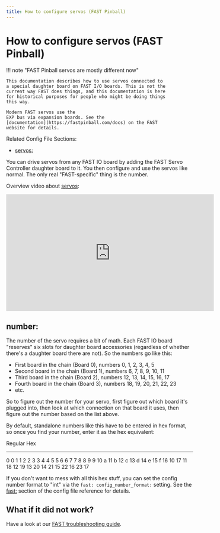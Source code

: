 ```yaml
---
title: How to configure servos (FAST Pinball)
---
```


# How to configure servos (FAST Pinball)

!!! note "FAST Pinball servos are mostly different now"

    This documentation describes how to use servos connected to
    a special daughter board on FAST I/O boards. This is not the
    current way FAST does things, and this documentation is here
    for historical purposes for people who might be doing things
    this way.

    Modern FAST servos use the
    EXP bus via expansion boards. See the
    [documentation](https://fastpinball.com/docs) on the FAST
    website for details.

Related Config File Sections:

* [servos:](../../config/servos.md)

You can drive servos from any FAST IO board by adding the FAST Servo
Controller daughter board to it. You then configure and use the servos
like normal. The only real "FAST-specific" thing is the number.

Overview video about [servos](../../mechs/servos/index.md):

<div class="video-wrapper">
<iframe width="560" height="315" src="https://www.youtube.com/embed/wA6KEODwQ5w" title="YouTube video player" frameborder="0" allow="accelerometer; autoplay; clipboard-write; encrypted-media; gyroscope; picture-in-picture" allowfullscreen></iframe>
</div>

## number:

The number of the servo requires a bit of math. Each FAST IO board
"reserves" six slots for daughter board accessories (regardless of
whether there's a daughter board there are not). So the numbers go like
this:

* First board in the chain (Board 0), numbers 0, 1, 2, 3, 4, 5
* Second board in the chain (Board 1), numbers 6, 7, 8, 9, 10, 11
* Third board in the chain (Board 2), numbers 12, 13, 14, 15, 16, 17
* Fourth board in the chain (Board 3), numbers 18, 19, 20, 21, 22, 23
* etc.

So to figure out the number for your servo, first figure out which board
it's plugged into, then look at which connection on that board it uses,
then figure out the number based on the list above.

By default, standalone numbers like this have to be entered in hex
format, so once you find your number, enter it as the hex equivalent:

  Regular   Hex
  --------- -----
  0         0
  1         1
  2         2
  3         3
  4         4
  5         5
  6         6
  7         7
  8         8
  9         9
  10        a
  11        b
  12        c
  13        d
  14        e
  15        f
  16        10
  17        11
  18        12
  19        13
  20        14
  21        15
  22        16
  23        17

If you don't want to mess with all this hex stuff, you can set the
config number format to "int" via the `fast: config_number_format:`
setting. See the [fast:](../../config/fast.md) section of
the config file reference for details.

## What if it did not work?

Have a look at our
[FAST troubleshooting guide](../../troubleshooting/index.md).
